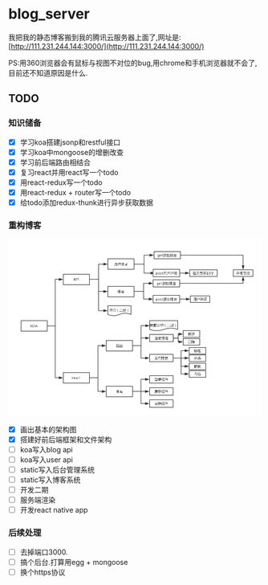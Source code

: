 # blog_server

我把我的静态博客搬到我的腾讯云服务器上面了,网址是:[http://111.231.244.144:3000/](http://111.231.244.144:3000/)

PS:用360浏览器会有鼠标与视图不对位的bug,用chrome和手机浏览器就不会了,目前还不知道原因是什么.


## TODO

### 知识储备

- [x] 学习koa搭建jsonp和restful接口
- [x] 学习koa中mongoose的增删改查
- [x] 学习前后端路由相结合
- [x] 复习react并用react写一个todo
- [x] 用react-redux写一个todo
- [x] 用react-redux + router写一个todo
- [x] 给todo添加redux-thunk进行异步获取数据

### 重构博客

![架构图](./架构图.png)

- [x] 画出基本的架构图
- [x] 搭建好前后端框架和文件架构
- [ ] koa写入blog api
- [ ] koa写入user api
- [ ] static写入后台管理系统
- [ ] static写入博客系统
- [ ] 开发二期
- [ ] 服务端渲染
- [ ] 开发react native app

### 后续处理

- [ ] 去掉端口3000.
- [ ] 搞个后台.打算用egg + mongoose
- [ ] 换个https协议
